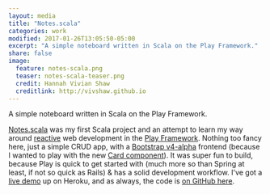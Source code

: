 ```yaml
---
layout: media
title: "Notes.scala"
categories: work
modified: 2017-01-26T13:05:50-05:00
excerpt: "A simple noteboard written in Scala on the Play Framework."
share: false
image:
  feature: notes-scala.png
  teaser: notes-scala-teaser.png
  credit: Hannah Vivian Shaw
  creditlink: http://vivshaw.github.io
---
```


A simple noteboard written in Scala on the Play Framework.

[Notes.scala](http://notes-scala.herokuapp.com/) was my first Scala project and an attempt to learn my way around [reactive](http://www.reactivemanifesto.org/) web development in the [Play Framework](https://www.playframework.com/). Nothing too fancy here, just a simple CRUD app, with a [Bootstrap v4-alpha](https://v4-alpha.getbootstrap.com/) frontend (because I wanted to play with the new [Card component](https://v4-alpha.getbootstrap.com/components/card/)). It was super fun to build, because Play is quick to get started with (much more so than Spring at least, if not so quick as Rails) & has a solid development workflow. I've got a [live demo](http://notes-scala.herokuapp.com/) up on Heroku, and as always, the code is [on GitHub here](https://github.com/vivshaw/Notes.scala).